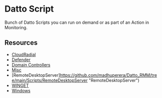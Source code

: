 # Datto Script
Bunch of Datto Scripts you can run on demand or as part of an Action in Monitoring. 

## Resources
- [CloudRadial](https://github.com/madhuperera/Datto_RMM/tree/main/Scripts/CloudRadial "CloudRadial")
- [Defender](https://github.com/madhuperera/Datto_RMM/tree/main/Scripts/Defender "Defender")
- [Domain Controllers](https://github.com/madhuperera/Datto_RMM/tree/main/Scripts/Domain%20Controllers "Domain Controllers")
- [Misc](https://github.com/madhuperera/Datto_RMM/tree/main/Scripts/Misc "Misc")
- [RemoteDesktopServer]https://github.com/madhuperera/Datto_RMM/tree/main/Scripts/RemoteDesktopServer "RemoteDesktopServer")
- [WINGET](https://github.com/madhuperera/Datto_RMM/tree/main/Scripts/WINGET "WINGET")
- [Windows](https://github.com/madhuperera/Datto_RMM/tree/main/Scripts/Windows "Windows")

